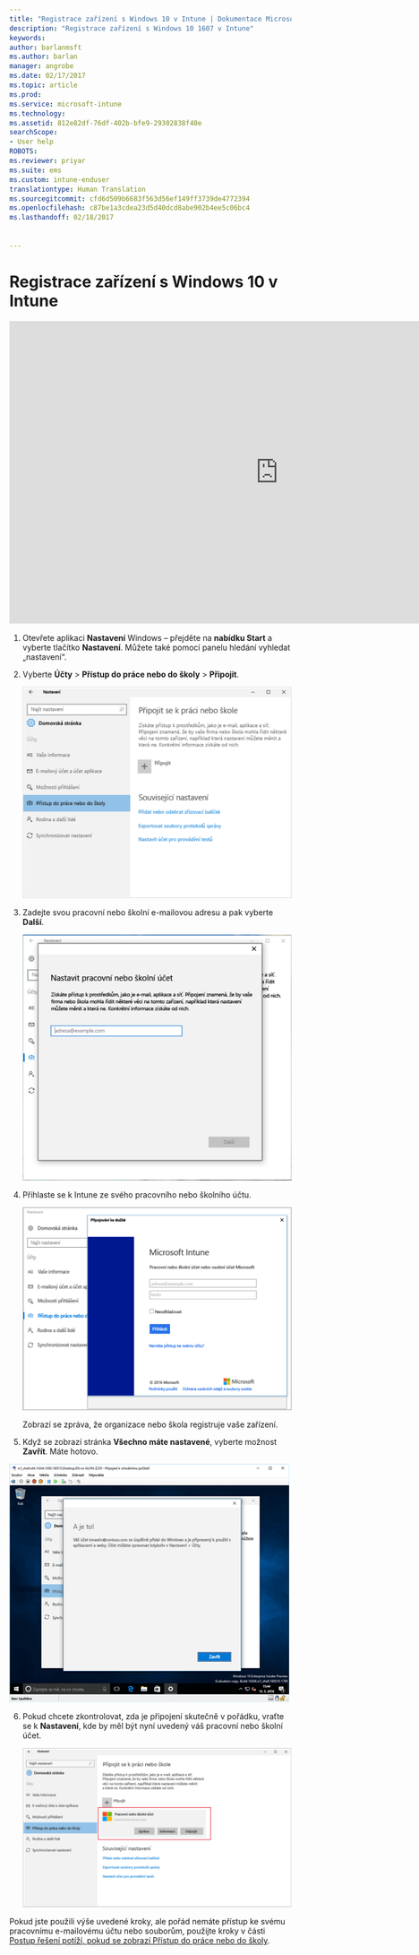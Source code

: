 ```yaml
---
title: "Registrace zařízení s Windows 10 v Intune | Dokumentace Microsoftu"
description: "Registrace zařízení s Windows 10 1607 v Intune"
keywords: 
author: barlanmsft
ms.author: barlan
manager: angrobe
ms.date: 02/17/2017
ms.topic: article
ms.prod: 
ms.service: microsoft-intune
ms.technology: 
ms.assetid: 812e82df-76df-402b-bfe9-29302838f40e
searchScope:
- User help
ROBOTS: 
ms.reviewer: priyar
ms.suite: ems
ms.custom: intune-enduser
translationtype: Human Translation
ms.sourcegitcommit: cfd6d509b6683f563d56ef149ff3739de4772394
ms.openlocfilehash: c87be1a3cdea23d5d40dcd8abe902b4ee5c06bc4
ms.lasthandoff: 02/18/2017


---
```


# <a name="enroll-your-windows-10-device-in-intune"></a>Registrace zařízení s Windows 10 v Intune

<iframe src="https://channel9.msdn.com/Series/IntuneEnrollment/Windows-Enrollment-with-AAD/player" width="960" height="540" allowFullScreen frameBorder="0"></iframe>

1.  Otevřete aplikaci **Nastavení** Windows – přejděte na **nabídku Start** a vyberte tlačítko **Nastavení**. Můžete také pomocí panelu hledání vyhledat „nastavení“.

2. Vyberte **Účty** > **Přístup do práce nebo do školy** > **Připojit**.

    ![Vyberte možnost Nastavit pracovní nebo školní účet.](./media/w10-enroll-rs1-connect-to-work-or-school.png)

3.  Zadejte svou pracovní nebo školní e-mailovou adresu a pak vyberte **Další**.

    ![Zadejte svůj pracovní nebo školní účet](./media/w10-enroll-rs1-set-up-work-or-school-account.png)

4. Přihlaste se k Intune ze svého pracovního nebo školního účtu.

    ![Přidat pracovní nebo školní účet](./media/w10-enroll-rs1-enter-your-credentials.png)

    Zobrazí se zpráva, že organizace nebo škola registruje vaše zařízení.

5. Když se zobrazí stránka **Všechno máte nastavené**, vyberte možnost **Zavřít**. Máte hotovo.

  ![Když se zobrazí stránka Všechno máte nastavené, vyberte zavření.](./media/w10-enroll-rs1-youre-all-set.png)

6. Pokud chcete zkontrolovat, zda je připojení skutečně v pořádku, vraťte se k **Nastavení**, kde by měl být nyní uvedený váš pracovní nebo školní účet.

    ![Ověření, zda bylo připojení správně nastaveno](./media/w10-enroll-rs1-validate-successful-enrollment.png)

Pokud jste použili výše uvedené kroky, ale pořád nemáte přístup ke svému pracovnímu e-mailovému účtu nebo souborům, použijte kroky v části [Postup řešení potíží, pokud se zobrazí Přístup do práce nebo do školy](troubleshoot-your-windows-10-device-windows.md#troubleshooting-steps-to-follow-if-you-see-access-work-or-school).

